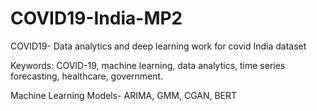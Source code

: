 # COVID19-India-MP2
COVID19- Data analytics and deep learning work for covid India dataset

Keywords: COVID-19, machine learning, data analytics, time series forecasting, healthcare, government.

Machine Learning Models- ARIMA, GMM, CGAN, BERT
